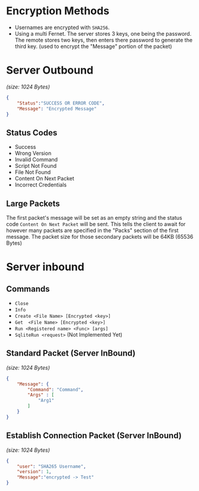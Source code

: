 # Encryption Methods

- Usernames are encrypted with `SHA256`. 
- Using a multi Fernet. The server stores 3 keys, one being the password. The remote stores two keys, then enters there password to generate the third key. (used to encrypt the "Message" portion of the packet)


# Server Outbound
*(size: 1024 Bytes)*
```json
{
    "Status":"SUCCESS OR ERROR CODE",
    "Message": "Encrypted Message"
}
```

## Status Codes

- Success
- Wrong Version
- Invalid Command
- Script Not Found
- File Not Found
- Content On Next Packet
- Incorrect Credentials

## Large Packets
The first packet's message will be set as an empty string and the status code ``Content On Next Packet`` will be sent. This tells the client to await for however many packets are specified in the "Packs" section of the first message. The packet size for those secondary packets will be 64KB (65536 Bytes)



# Server inbound

## Commands

- `Close`
- `Info`
- `Create <File Name> [Encrypted <key>]`
- `Get  <File Name> [Encrypted <key>]`
- `Run <Registered name> <Func> [args]`
- `SqliteRun <request>` (Not Implemented Yet)

## Standard Packet (Server InBound)
*(size: 1024 Bytes)*
```json
{
    "Message": {
        "Command": "Command",
        "Args" : [
            "Arg1"
        ]
    }
}

```

## Establish Connection Packet (Server InBound)
*(size: 1024 Bytes)*
```json
{
    "user": "SHA265 Username",
    "version": 1,
    "Message":"encrypted -> Test"
}
```